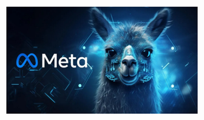 <p align="center">
  <img src="https://github.com/VictorFrancheto/building-youtube-transcript-agent/blob/main/image.jpg" >
</p>
